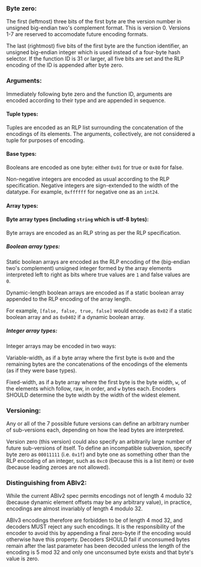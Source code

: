 
### Byte zero:

The first (leftmost) three bits of the first byte are the version number in unsigned big-endian two's complement format. This is version 0. Versions 1-7 are reserved to accomodate future encoding formats.

The last (rightmost) five bits of the first byte are the function identifier, an unsigned big-endian integer which is used instead of a four-byte hash selector. If the function ID is 31 or larger, all five bits are set and the RLP encoding of the ID is appended after byte zero.

### Arguments:

Immediately following byte zero and the function ID, arguments are encoded according to their type and are appended in sequence.

#### Tuple types:

Tuples are encoded as an RLP list surrounding the concatenation of the encodings of its elements. The arguments, collectively, are not considered a tuple for purposes of encoding.

#### Base types:

Booleans are encoded as one byte: either `0x01` for true or `0x80` for false.

Non-negative integers are encoded as usual according to the RLP specification. Negative integers are sign-extended to the width of the datatype. For example, `0xffffff` for negative one as an `int24`.

#### Array types:

#### Byte array types (including `string` which is utf-8 bytes):

Byte arrays are encoded as an RLP string as per the RLP specification.

##### Boolean array types:

Static boolean arrays are encoded as the RLP encoding of the (big-endian two's complement) unsigned integer formed by the array elements interpreted left to right as bits where true values are `1` and false values are `0`.

Dynamic-length boolean arrays are encoded as if a static boolean array appended to the RLP encoding of the array length.

For example, `[false, false, true, false]` would encode as `0x02` if a static boolean array and as `0x0402` if a dynamic boolean array.

##### Integer array types:

Integer arrays may be encoded in two ways:

Variable-width, as if a byte array where the first byte is `0x00` and the remaining bytes are the concatenations of the encodings of the elements (as if they were base types).

Fixed-width, as if a byte array where the first byte is the byte width, `w`, of the elements which follow, raw, in order, and `w` bytes each. Encoders SHOULD determine the byte width by the width of the widest element.

### Versioning:

Any or all of the 7 possible future versions can define an arbitrary number of sub-versions each, depending on how the lead bytes are interpreted.

Version zero (this version) could also specify an arbitrarily large number of future sub-versions of itself. To define an incompatible subversion, specify byte zero as `00011111` (i.e. `0x1f`) and byte one as something other than the RLP encoding of an integer, such as `0xc0` (because this is a list item) or `0x00` (because leading zeroes are not allowed).

### Distinguishing from ABIv2:

While the current ABIv2 spec permits encodings not of length 4 modulo 32 (because dynamic element offsets may be any arbitrary value), in practice, encodings are almost invariably of length 4 modulo 32.

ABIv3 encodings therefore are forbidden to be of length 4 mod 32, and decoders MUST reject any such encodings. It is the responsibility of the encoder to avoid this by appending a final zero-byte if the encoding would otherwise have this property. Decoders SHOULD fail if unconsumed bytes remain after the last parameter has been decoded unless the length of the encoding is 5 mod 32 and only one unconsumed byte exists and that byte's value is zero.